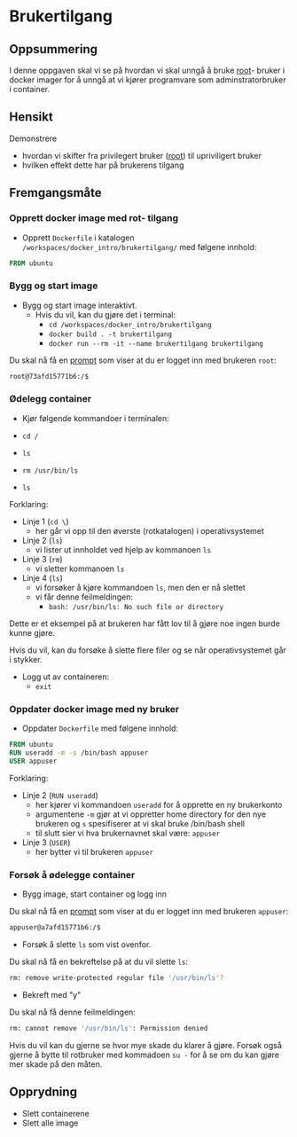 
# Brukertilgang


## Oppsummering

I denne oppgaven skal vi se på hvordan vi skal unngå å bruke [root](../oss/root.md)- bruker i docker imager for å unngå at vi kjører programvare som adminstratorbruker i container.

## Hensikt

Demonstrere

- hvordan vi skifter fra privilegert bruker ([root](../oss/root.md)) til upriviligert bruker
- hvilken effekt dette har på brukerens tilgang


## Fremgangsmåte


### Opprett docker image med rot- tilgang

- Opprett `Dockerfile` i katalogen `/workspaces/docker_intro/brukertilgang/` med følgene innhold:

```dockerfile
FROM ubuntu
```

### Bygg og start image

- Bygg og start image interaktivt.
	- Hvis du vil, kan du gjøre det i terminal:
		- `cd /workspaces/docker_intro/brukertilgang`
		- `docker build . -t brukertilgang`
		- `docker run --rm -it --name brukertilgang brukertilgang`

Du skal nå få en [prompt](../oss/prompt.md) som viser at du er logget inn med brukeren `root`:
```bash
root@73afd15771b6:/$
```

### Ødelegg container

- Kjør følgende kommandoer i terminalen:

- `cd /`
- `ls`
- `rm /usr/bin/ls`
- `ls`

Forklaring:

- Linje 1 (`cd \`)
    - her går vi opp til den øverste (rotkatalogen) i operativsystemet
- Linje 2 (`ls`)
    - vi lister ut innholdet ved hjelp av kommanoen `ls`
- Linje 3 (`rm`)
    - vi sletter kommanoen `ls`
- Linje 4 (`ls`)
    - vi forsøker å kjøre kommandoen `ls`, men den er nå slettet
    - vi får denne feilmeldingen:
        - `bash: /usr/bin/ls: No such file or directory`

Dette er et eksempel på at brukeren har fått lov til å gjøre noe ingen burde kunne gjøre.

Hvis du vil, kan du forsøke å slette flere filer og se når operativsystemet går i stykker.

- Logg ut av containeren:
    - `exit`

### Oppdater docker image med ny bruker

- Oppdater `Dockerfile` med følgene innhold:

```dockerfile
FROM ubuntu
RUN useradd -m -s /bin/bash appuser
USER appuser
```

Forklaring:

- Linje 2 (`RUN useradd`)
    - her kjører vi kommandoen `useradd` for å opprette en ny brukerkonto
    - argumentene `-m` gjør at vi oppretter home directory for den nye brukeren og `s` spesifiserer at vi skal bruke /bin/bash shell
    - til slutt sier vi hva brukernavnet skal være: `appuser` 
- Linje 3 (`USER`)
    - her bytter vi til brukeren `appuser`

### Forsøk å ødelegge container

- Bygg image, start container og logg inn

Du skal nå få en [prompt](../oss/prompt.md) som viser at du er logget inn med brukeren `appuser`:

```bash
appuser@a7afd15771b6:/$
```

- Forsøk å slette `ls` som vist ovenfor.

Du skal nå få en bekreftelse på at du vil slette `ls`:

```bash
rm: remove write-protected regular file '/usr/bin/ls'? 
```

- Bekreft med "y"

Du skal nå få denne feilmeldingen:

```bash
rm: cannot remove '/usr/bin/ls': Permission denied
```

Hvis du vil kan du gjerne se hvor mye skade du klarer å gjøre. Forsøk også gjerne å bytte til rotbruker med kommadoen `su -` for å se om du kan gjøre mer skade på den måten.

## Opprydning

- Slett containerene
- Slett alle image
